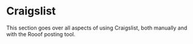 # Craigslist

This section goes over all aspects of using Craigslist, both manually and with the Rooof posting tool.